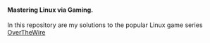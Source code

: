 #### Mastering Linux via Gaming.
 In this repository are my solutions to the popular Linux game series [OverTheWire](https://overthewire.org)
 

